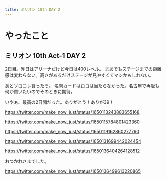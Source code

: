 ```yaml
---
title: ミリオン 10th DAY 2
---
```


# やったこと

## ミリオン 10th Act-1 DAY 2

2日目。昨日はアリーナだけど今日は400レベル。
まあでもステージまでの距離感は変わらない。高さがあるだけステージが見やすくてマシかもしれない。

あとソロコレ買ったぞ。
名刺カードはロコは当たらなかった。名古屋で再販も何か買いたいのでそのときに期待。

いやぁ、最高の2日間だった。ありがとう！ありが39！

<https://twitter.com/make_now_just/status/1650113243883655168>

<https://twitter.com/make_now_just/status/1650115784801423360>

<https://twitter.com/make_now_just/status/1650119162860277760>

<https://twitter.com/make_now_just/status/1650131699442024454>

<https://twitter.com/make_now_just/status/1650136404264128512>

おつかれさまでした。

<https://twitter.com/make_now_just/status/1650136499613220865>
